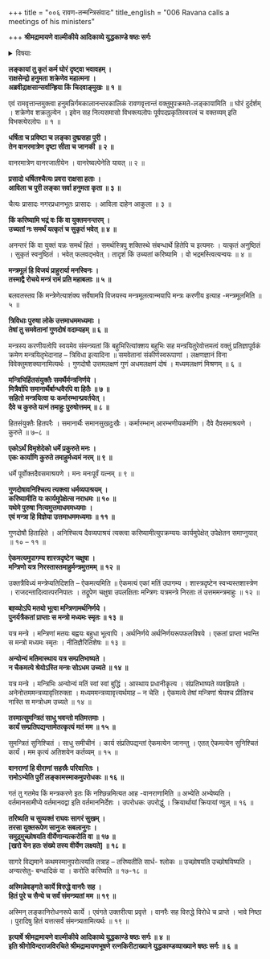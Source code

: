 +++
title = "००६ रावण-तन्मन्त्रिसंवादः"
title_english = "006 Ravana calls a meetings of his ministers"

+++
**श्रीमद्रामायणे वाल्मीकीये आदिकाव्ये युद्धकाण्डे षष्ठः सर्गः**


<details><summary>विषयाः</summary>

रावणेन मन्त्रिणः प्रति हनुमत्कृतलकादहनादिदुष्करकर्मानुवाद पूर्वकं सैन्यैस्सहरा -मागमन -संभावनया तत्प्रतीकाराय मन्त्रिनियोजनम् ॥ १ ॥

</details>


**लङ्कायां तु कृतं कर्म घोरं दृष्ट्वा भवावहम् ।  
राक्षसेन्द्रो हनुमता शक्रेणेव महात्मना ।  
अब्रवीद्राक्षसान्सर्वान्ह्रिया किं चिदवाङ्मुखः ॥ १ ॥**

एवं रामवृत्तान्तमुक्त्वा हनुमन्निर्गमकालानन्तरकालिकं रावणवृत्तान्तं वक्तुमुपक्रमते-लङ्कायामिति ॥ घोरं दुर्दर्शम् । शक्रेणेव शक्रतुल्येन । इवेन सह नित्यसमासो विभक्त्यलोपः पूर्वपदप्रकृतिस्वरत्वं च वक्तव्यम् इति विभक्त्येरलोपः ॥ १ ॥

**धर्षिता च प्रविष्टा च लङ्का दुष्प्रसहा पुरी ।  
तेन वानरमात्रेण दृष्टा सीता च जानकी ॥ २ ॥**

वानरमात्रेण वानरजातीयेन । वानरेष्वल्पेनेति यावत् ॥ २ ॥



**प्रसादो धर्षितश्चैत्यः प्रवरा राक्षसा हताः ।  
आविला च पुरी लङ्का सर्वा हनुमता कृता ॥ ३ ॥**

चैत्यः प्रासादः नगरप्रधानभूतः प्रासादः । आविला दाहेन आकुला ॥ ३ ॥



**किं करिष्यामि भद्रं वः किं वा युक्तमनन्तरम् ।  
उच्यतां नः समर्थं यत्कृतं च सुकृतं भवेत् ॥ ४ ॥**

अनन्तरं किं वा युक्तं यन्नः समर्थं हितं । समर्थस्त्रिपु शक्तिस्थे संबन्धार्थे हितेपि च इत्यमरः । यत्कृतं अनुष्ठितं । सुकृतं स्वनुष्ठितं । भवेत् फलवद्भवेत् । तादृशं किं उच्यतां करिष्यामि । वो भद्रमस्त्वित्यन्वयः ॥ ४ ॥



**मन्त्रमूलं हि विजयं प्राहुरार्या मनस्विनः ।  
तस्माद्वै रोचये मन्त्रं रामं प्रति महाबलाः ॥ ५ ॥**

बलवतस्तव किं मन्त्रेणेत्याशंक्य सर्वेषामपि विजयस्य मन्त्रमूलत्वान्मयापि मन्त्रः करणीय इत्याह -मन्त्रमूलमिति ॥ ५ ॥



**त्रिविधाः पुरुषा लोके उत्तमाधममध्यमाः ।  
तेषां तु समवेतानां गुणदोषं वदाम्यहम् ॥ ६ ॥**

मन्त्रस्य करणीयत्वेपि स्वयमेव संमन्त्र्यतां किं बहुभिरित्यांक्शय बहुभिः सह मन्त्रयितुरेवोत्तमत्वं वक्तुं प्रतिज्ञापूर्वकं क्रमेण मन्त्रयितृभेदानाह – त्रिविधा इत्यादिना ॥ समवेतानां संकीर्णस्वरूपाणां । लक्षणज्ञानं विना विवेक्तुमशक्यानामित्यर्थः । गुणदोषौ उत्तमलक्षणं गुणं अधमलक्षणं दोषं । मध्यमलक्षणं मिश्रणम् ॥ ६ ॥



**मन्त्रिभिर्हितसंयुक्तैः समर्थैर्मन्त्रनिर्णये ।  
मित्रैर्वापि समानार्थैर्बान्धवैरपि वा हितैः ॥ ७ ॥  
सहितो मन्त्रयित्वा यः कर्मारम्भान्प्रवर्तयेत् ।  
दैवे च कुरुते यत्नं तमाहुः पुरुषोत्तमम् ॥ ८ ॥**

हितसंयुक्तैः हितपरैः । समानार्थैः समानसुखदुःखैः । कर्मारम्भान् आरम्भणीयकर्माणि । दैवे दैवसमाश्रयणे । कुरुते ॥ ७–८ ॥



**एकोऽर्थं विमृशेदेको धर्मे प्रकुरुते मनः ।  
एकः कार्याणि कुरुते तमाहुर्मध्यमं नरम् ॥ ९ ॥**

धर्मे पूर्वोक्तदैवसमाश्रयणे । मनः मनःपूर्वं यत्नम् ॥ ९ ॥



**गुणदोषावनिश्चित्य त्यक्त्वा धर्मव्यपाश्रयम् ।  
करिष्यामीति यः कार्यमुपेक्षेत्स नराधमः ॥ १० ॥  
यथेमे पुरुषा नित्यमुत्तमाधममध्यमाः ।  
एवं मन्त्रा हि विज्ञेया उत्तमाधममध्यमाः ॥ ११ ॥**

गुणदोषौ हिताहिते । अनिश्चित्य दैवव्यपाश्रयं त्यक्त्वा करिष्यामीत्युपक्रम्ययः कार्यमुपेक्षेत् उपेक्षेतन समाप्नुयात् ॥ १० – ११ ॥



**ऐकमत्यमुपागम्य शास्त्रदृष्टेन चक्षुषा ।  
मन्त्रिणो यत्र निरस्तास्तमाहुर्मन्त्रमुत्तमम् ॥ १२ ॥**

उक्तत्रैविध्यं मन्त्रेप्यतिदिशति – ऐकमत्यमिति ॥ ऐकमत्यं एकां मतिं उपागम्य । शास्त्रदृष्टेन स्वभ्यस्तशास्त्रेण । राजदन्तादित्वात्परनिपातः । तद्रूपेण चक्षुषा उपलक्षिताः मन्त्रिणः यत्रमन्त्रे निरताः तं उत्तममन्त्रमाहुः ॥ १२ ॥



**बह्व्योऽपि मतयो भूत्वा मन्त्रिणामर्थनिर्णये ।  
पुनर्यत्रैकतां प्राप्ताः स मन्त्रो मध्यमः स्मृतः ॥ १३ ॥**

यत्र मन्त्रे । मन्त्रिणां मतयः बह्वयः बहुधा भूत्वापि । अर्थनिर्णये अर्थनिर्णयरूपफलविषये । एकतां प्राप्ता भवन्ति स मन्त्रो मध्यमः स्मृतः । नीतिज्ञैरितिशेषः ॥ १३ ॥



**अन्योन्यं मतिमास्थाय यत्र सम्प्रतिभाष्यते ।  
न चैकमत्ये श्रेयोऽस्ति मन्त्रः सोऽधम उच्यते ॥ १४ ॥**

यत्र मन्त्रे । मन्त्रिभिः अन्योन्यं मतिं स्वां स्वां बुद्धिं । आस्थाय प्रधानीकृत्य । संप्रतिभाष्यते व्यवह्रियते । अनेनोत्तममन्त्रव्यावृत्तिरुक्ता । मध्यममन्त्रव्यावृत्त्यर्थमाह – न चेति । ऐकमत्ये तेषां मन्त्रिणां श्रेयश्च प्रीतिश्च नास्ति स मन्त्रोधम उच्यते ॥ १४ ॥



**तस्मात्सुमन्त्रितं साधु भवन्तो मतिमत्तमाः ।  
कार्यं सम्प्रतिपद्यन्तामेतत्कृत्यं मतं मम ॥ १५ ॥**

सुमन्त्रितं सुनिश्चितं । साधु समीचीनं । कार्य संप्रतिपद्यन्तां ऐकमत्येन जानन्तु । एतत् ऐकमत्येन सुनिश्चितं कार्यं । मम कृत्यं अतिशयेन कर्तव्यम् ॥ १५ ॥



**वानराणां हि वीराणां सहस्रैः परिवारितः ।  
रामोऽभ्येति पुरीं लङ्कामस्माकमुपरोधकः ॥ १६ ॥**

गतं तु गतमेव किं मन्त्रकरणे इतः किं नश्छिन्नमित्यत आह -वानराणामिति ॥ अभ्येति अभ्येष्यति । वर्तमानसामीप्ये वर्तमानवद्वा इति वर्तमाननिर्देशः । उपरोधकः उपरोद्धुं । क्रियार्थायां क्रियायां ण्वुल् ॥ १६ ॥



**तरिष्यति च सुव्यक्तं राघवः सागरं सुखम् ।  
तरसा युक्तरूपेण सानुजः सबलानुगः ।  
समुद्रमुच्छोषयति वीर्येणान्यत्करोति वा ॥ १७ ॥  
\[खरो येन हतः संख्ये तस्य वीर्येण लक्ष्यते\] ॥ १८ ॥**

सागरे विद्यमाने कथमस्मानुपरोत्स्यति तत्राह – तरिष्यतीति सार्ध- श्लोकः ॥ उच्छोषयति उच्छोषयिष्यति । अन्यत्सेतु- बन्धादिकं वा । करोति करिष्यति ॥ १७-१८ ॥



**अस्मिन्नेवङ्गते कार्ये विरुद्धे वानरैः सह ।  
हितं पुरे च सैन्ये च सर्वं संमन्त्र्यतां मम ॥ १९ ॥**

अस्मिन् लङ्कानिरोधनरूपे कार्ये । एवंगते उक्तरीत्या प्रवृत्ते । वानरैः सह विरुद्धे विरोधे च प्राप्ते । भावे निष्ठा । पुरादिषु हितं यत्तत्सर्वं संमन्त्र्यतामित्यर्थः ॥ १९ ॥

**इत्यार्षे श्रीमद्रामायणे वाल्मीकीये आदिकाव्ये युद्धकाण्डे षष्ठः सर्गः ॥ ४ ॥  
इति श्रीगोविन्दराजविरचिते श्रीमद्रामायणभूषणे रत्नकिरीटाख्याने युद्धकाण्डव्याख्याने षष्ठः सर्गः ॥ ६ ॥**
